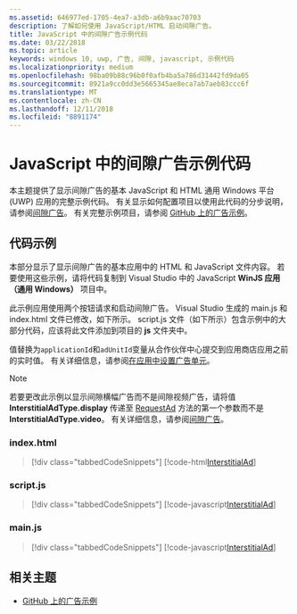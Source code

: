 ```yaml
---
ms.assetid: 646977ed-1705-4ea7-a3db-a6b9aac70703
description: 了解如何使用 JavaScript/HTML 启动间隙广告。
title: JavaScript 中的间隙广告示例代码
ms.date: 03/22/2018
ms.topic: article
keywords: windows 10, uwp, 广告, 间隙, javascript, 示例代码
ms.localizationpriority: medium
ms.openlocfilehash: 98ba09b88c96b0f0afb4ba5a786d31442fd9da05
ms.sourcegitcommit: 8921a9cc0dd3e5665345ae8eca7ab7aeb83ccc6f
ms.translationtype: MT
ms.contentlocale: zh-CN
ms.lasthandoff: 12/11/2018
ms.locfileid: "8891174"
---
```

# <a name="interstitial-ad-sample-code-in-javascript"></a>JavaScript 中的间隙广告示例代码

本主题提供了显示间隙广告的基本 JavaScript 和 HTML 通用 Windows 平台 (UWP) 应用的完整示例代码。 有关显示如何配置项目以使用此代码的分步说明，请参阅[间隙广告](interstitial-ads.md)。 有关完整示例项目，请参阅 [GitHub 上的广告示例](http://aka.ms/githubads)。

## <a name="code-example"></a>代码示例

本部分显示了显示间隙广告的基本应用中的 HTML 和 JavaScript 文件内容。 若要使用这些示例，请将代码复制到 Visual Studio 中的 JavaScript **WinJS 应用（通用 Windows）** 项目中。

此示例应用使用两个按钮请求和启动间隙广告。 Visual Studio 生成的 main.js 和 index.html 文件已修改，如下所示。 script.js 文件（如下所示）包含示例中的大部分代码，应该将此文件添加到项目的 **js** 文件夹中。

值替换为```applicationId```和```adUnitId```变量从合作伙伴中心提交到应用商店应用之前的实时值。 有关详细信息，请参阅[在应用中设置广告单元](set-up-ad-units-in-your-app.md#live-ad-units)。

> [!NOTE]
> 若要更改此示例以显示间隙横幅广告而不是间隙视频广告，请将值 **InterstitialAdType.display** 传递至 [RequestAd](https://docs.microsoft.com/uwp/api/microsoft.advertising.winrt.ui.interstitialad.requestad) 方法的第一个参数而不是 **InterstitialAdType.video**。 有关详细信息，请参阅[间隙广告](interstitial-ads.md)。

### <a name="indexhtml"></a>index.html

> [!div class="tabbedCodeSnippets"]
[!code-html[InterstitialAd](./code/AdvertisingSamples/InterstitialAdSamples/js/index.html#L1-L21)]

### <a name="scriptjs"></a>script.js

> [!div class="tabbedCodeSnippets"]
[!code-javascript[InterstitialAd](./code/AdvertisingSamples/InterstitialAdSamples/js/script.js#script)]

### <a name="mainjs"></a>main.js

> [!div class="tabbedCodeSnippets"]
[!code-javascript[InterstitialAd](./code/AdvertisingSamples/InterstitialAdSamples/js/main.js#main)]

## <a name="related-topics"></a>相关主题

* [GitHub 上的广告示例](http://aka.ms/githubads)

 
